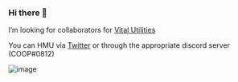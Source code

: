 ### Hi there 👋

I’m looking for collaborators for [Vital Utilities](https://github.com/Vital-Utilities)

You can HMU via [Twitter](https://twitter.com/ItsSnazzie) or through the appropriate discord server (COOP#0812)


![image](https://user-images.githubusercontent.com/19627023/114002088-773b9380-9854-11eb-9082-b5020ca50602.png)

